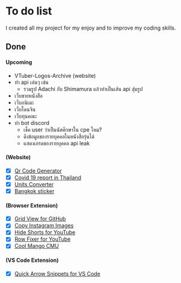 # To do list

I created all my project for my enjoy and to improve my coding skills.

## Done

#### Upcoming

- VTuber-Logos-Archive (website)
- ทำ api เล่นๆ เช่น 
  - รวมรูป Adachi กับ Shimamura แล้วทำเป็นเส้น api สุ่มรูป
- เว็บขายหนังสือ
- เว็บอนิเมะ
- เว็บโดนจิน
- เว็บทุนคณะ
- ทำ bot discord 
  - เช็ค user ว่าเป็นนัศศึกษาใน cpe ไหม?
  - ดึงข้อมูลของรายบุคคลในหนังสือรุ่นได้
  - แสดงเกรดของรายบุคคล api leak

#### (Website)

- [x] [Qr Code Generator][S1]
- [x] [Covid 19 report in Thailand][S2]
- [x] [Units Converter][S3]
- [x] [Bangkok sticker][S4]

[S1]: https://github.com/sapondanaisriwan/qr-code-generator-site
[S2]: https://github.com/sapondanaisriwan/covid-19-tracker-thailand
[S3]: https://github.com/sapondanaisriwan/px-to-rem-converter
[S4]: https://github.com/sapondanaisriwan/bangkok-sticker

#### (Browser Extension)

- [x] [Grid View for GitHub][BE1]
- [x] [Copy Instagram Images][BE2]
- [x] [Hide Shorts for YouTube][BE3]
- [x] [Row Fixer for YouTube][BE4]
- [x] [Cool Mango CMU][BE5]

[BE1]: https://github.com/sapondanaisriwan/github-grid-view
[BE2]: https://github.com/sapondanaisriwan/copy-instagram-images
[BE3]: https://github.com/sapondanaisriwan/hide-shorts-for-youtube
[BE4]: https://github.com/sapondanaisriwan/youtube-row-fixer
[BE5]: https://github.com/sapondanaisriwan/Cool-Mango-CMU

#### (VS Code Extension)

- [x] [Quick Arrow Snippets for VS Code][VE1]

[VE1]: https://github.com/sapondanaisriwan/quick-arrow-snippets
